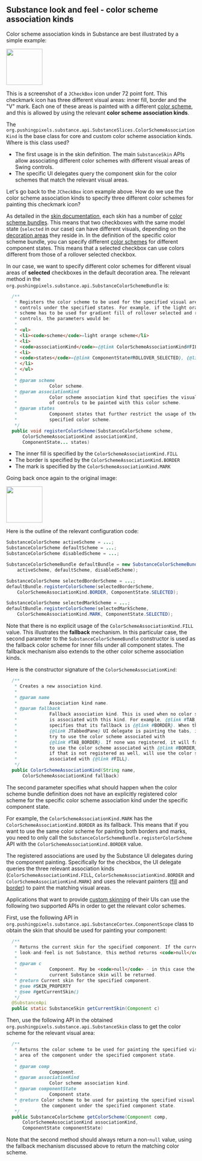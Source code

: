 ## Substance look and feel - color scheme association kinds

Color scheme association kinds in Substance are best illustrated by a simple example:

<img src="https://raw.githubusercontent.com/kirill-grouchnikov/radiance/master/docs/images/substance/color-scheme-association-kinds.png" width="96" height="96"/>

This is a screenshot of a `JCheckBox` icon under 72 point font. This checkmark icon has three different visual areas: inner fill, border and the "V" mark. Each one of these areas is painted with a different [color scheme](colorschemes.md), and this is allowed by using the relevant **color scheme association kinds**.

The `org.pushingpixels.substance.api.SubstanceSlices.ColorSchemeAssociationKind` is the base class for core and custom color scheme association kinds. Where is this class used?

* The first usage is in the skin definition. The main `SubstanceSkin` APIs allow associating different color schemes with different visual areas of Swing controls.
* The specific UI delegates query the component skin for the color schemes that match the relevant visual areas.

Let's go back to the `JCheckBox` icon example above. How do we use the color scheme association kinds to specify three different color schemes for painting this checkmark icon?

As detailed in the [skin documentation](overview.md), each skin has a number of [color scheme bundles](colorschemebundles.md). This means that two checkboxes with the same model state (`selected` in our case) can have different visuals, depending on the [decoration areas](../painters/decoration.md) they reside in. In the definition of the specific color scheme bundle, you can specify different [color schemes](colorschemes.md) for different component states. This means that a selected checkbox can use colors different from those of a rollover selected checkbox.

In our case, we want to specify different color schemes for different visual areas of **selected** checkboxes in the default decoration area. The relevant method in the `org.pushingpixels.substance.api.SubstanceColorSchemeBundle` is:

```java
  /**
   * Registers the color scheme to be used for the specified visual area of
   * controls under the specified states. For example, if the light orange
   * scheme has to be used for gradient fill of rollover selected and rollover
   * controls, the parameters would be:
   *
   * <ul>
   * <li><code>scheme</code>=light orange scheme</li>
   * <li>
   * <code>associationKind</code>={@link ColorSchemeAssociationKind#FILL}</li>
   * <li>
   * <code>states</code>={@link ComponentState#ROLLOVER_SELECTED}, {@link ComponentState#ROLLOVER_UNSELECTED}
   * </li>
   * </ul>
   *
   * @param scheme
   *            Color scheme.
   * @param associationKind
   *            Color scheme association kind that specifies the visual areas
   *            of controls to be painted with this color scheme.
   * @param states
   *            Component states that further restrict the usage of the
   *            specified color scheme.
   */
  public void registerColorScheme(SubstanceColorScheme scheme,
      ColorSchemeAssociationKind associationKind,
      ComponentState... states)
```

* The inner fill is specified by the `ColorSchemeAssociationKind.FILL`
* The border is specified by the `ColorSchemeAssociationKind.BORDER`
* The mark is specified by the `ColorSchemeAssociationKind.MARK`

Going back once again to the original image:

<img src="https://raw.githubusercontent.com/kirill-grouchnikov/radiance/master/docs/images/substance/color-scheme-association-kinds.png" width="96" height="96"/>

Here is the outline of the relevant configuration code:

```java
SubstanceColorScheme activeScheme = ...;
SubstanceColorScheme defaultScheme = ...;
SubstanceColorScheme disabledScheme = ...;

SubstanceColorSchemeBundle defaultBundle = new SubstanceColorSchemeBundle(
    activeScheme, defaultScheme, disabledScheme);

SubstanceColorScheme selectedBorderScheme = ...;
defaultBundle.registerColorScheme(selectedBorderScheme,
    ColorSchemeAssociationKind.BORDER, ComponentState.SELECTED);

SubstanceColorScheme selectedMarkScheme = ...;
defaultBundle.registerColorScheme(selectedMarkScheme,
    ColorSchemeAssociationKind.MARK, ComponentState.SELECTED);
```

Note that there is no explicit usage of the `ColorSchemeAssociationKind.FILL` value. This illustrates the **fallback** mechanism. In this particular case, the second parameter to the `SubstanceColorSchemeBundle` constructor is used as the fallback color scheme for inner fills under all component states. The fallback mechanism also extends to the other color scheme association kinds.

Here is the constructor signature of the `ColorSchemeAssociationKind`:

```java
  /**
   * Creates a new association kind.
   *
   * @param name
   *            Association kind name.
   * @param fallback
   *            Fallback association kind. This is used when no color scheme
   *            is associated with this kind. For example, {@link #TAB_BORDER}
   *            specifies that its fallback is {@link #BORDER}. When the
   *            {@link JTabbedPane} UI delegate is painting the tabs, it will
   *            try to use the color scheme associated with
   *            {@link #TAB_BORDER}. If none was registered, it will fall back
   *            to use the color scheme associated with {@link #BORDER}, and
   *            if that is not registered as well, will use the color scheme
   *            associated with {@link #FILL}.
   */
  public ColorSchemeAssociationKind(String name,
      ColorSchemeAssociationKind fallback)
```

The second parameter specifies what should happen when the color scheme bundle definition does not have an explicitly registered color scheme for the specific color scheme association kind under the specific component state.

For example, the `ColorSchemeAssociationKind.MARK` has the `ColorSchemeAssociationKind.BORDER` as its fallback. This means that if you want to use the same color scheme for painting both borders and marks, you need to only call the `SubstanceColorSchemeBundle.registerColorScheme` API with the `ColorSchemeAssociationKind.BORDER` value.

The registered associations are used by the Substance UI delegates during the component painting. Specifically for the checkbox, the UI delegate queries the three relevant association kinds (`ColorSchemeAssociationKind.FIL`L, `ColorSchemeAssociationKind.BORDER` and `ColorSchemeAssociationKind.MARK`) and uses the relevant painters ([fill](../painters/fill.md) and [border](../painters/border.md)) to paint the matching visual areas.

Applications that want to provide [custom skinning](../painters/custom-skinning.md) of their UIs can use the following two supported APIs in order to get the relevant color schemes.

First, use the following API in `org.pushingpixels.substance.api.SubstanceCortex.ComponentScope` class to obtain the skin that should be used for painting your component:

```java
  /**
   * Returns the current skin for the specified component. If the current
   * look-and-feel is not Substance, this method returns <code>null</code>.
   *
   * @param c
   *            Component. May be <code>null</code> - in this case the global
   *            current Substance skin will be returned.
   * @return Current skin for the specified component.
   * @see #SKIN_PROPERTY
   * @see #getCurrentSkin()
   */
  @SubstanceApi
  public static SubstanceSkin getCurrentSkin(Component c)
```

Then, use the following API in the obtained `org.pushingpixels.substance.api.SubstanceSkin` class to get the color scheme for the relevant visual area:

```java
  /**
   * Returns the color scheme to be used for painting the specified visual
   * area of the component under the specified component state.
   *
   * @param comp
   *            Component.
   * @param associationKind
   *            Color scheme association kind.
   * @param componentState
   *            Component state.
   * @return Color scheme to be used for painting the specified visual area of
   *         the component under the specified component state.
   */
  public SubstanceColorScheme getColorScheme(Component comp,
      ColorSchemeAssociationKind associationKind,
      ComponentState componentState)
```			
Note that the second method should always return a non-`null` value, using the fallback mechanism discussed above to return the matching color scheme.
